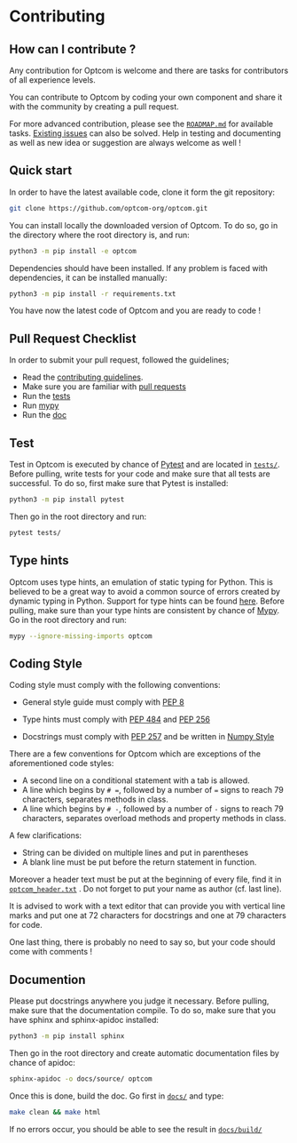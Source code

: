 # Contributing

## How can I contribute ?

Any contribution for Optcom is welcome and there are tasks for
contributors of all experience levels.

You can contribute to Optcom by coding your own component and share it
with the community by creating a pull request.

For more advanced contribution, please see the [`ROADMAP.md`](ROADMAP.md)
for available tasks. [Existing issues](https://github.com/optcom-org/optcom/issues)
can also be solved. Help in testing and documenting as well as new idea
or suggestion are always welcome as well !

## Quick start

In order to have the latest available code, clone it form the git
repository:
```sh
git clone https://github.com/optcom-org/optcom.git
```
You can install locally the downloaded version of Optcom. To do so, go
in the directory where the root directory is, and run:
```sh
python3 -m pip install -e optcom
```
Dependencies should have been installed. If any problem is faced with
dependencies, it can be installed manually:
```sh
python3 -m pip install -r requirements.txt
```
You have now the latest code of Optcom and you are ready to code !


## Pull Request Checklist

In order to submit your pull request, followed the guidelines;

- Read the [contributing guidelines](CONTRIBUTING.md).
- Make sure you are familiar with [pull requests](https://help.github.com/en/github/collaborating-with-issues-and-pull-requests/about-pull-requests)
- Run the [tests](https://github.com/optcom-org/optcom/blob/master/CONTRIBUTING.md#test)
- Run [mypy](https://github.com/optcom-org/optcom/blob/master/CONTRIBUTING.md#type-hints)
- Run the [doc](https://github.com/optcom-org/optcom/blob/master/CONTRIBUTING.md#documentation)

## Test

Test in Optcom is executed by chance of [Pytest](https://docs.pytest.org/en/latest/)
and are located in [`tests/`](tests/). Before pulling, write tests for
your code and make sure that all tests are successful. To do so, first
make sure that Pytest is installed:
```sh
python3 -m pip install pytest
```
Then go in the root directory and run:
```sh
pytest tests/
```

## Type hints

Optcom uses type hints, an emulation of static typing for Python.
This is believed to be a great way to avoid a common source of errors
created by dynamic typing in Python. Support for type hints can be found
[here](https://docs.python.org/3/library/typing.html). Before
pulling, make sure than your type hints are consistent by chance of
[Mypy](http://mypy-lang.org/). Go in the root directory and run:
```sh
mypy --ignore-missing-imports optcom
```

## Coding Style

Coding style must comply with the following conventions:

- General style guide must comply with [PEP 8](https://www.python.org/dev/peps/pep-0008/)

- Type hints must comply with [PEP 484](https://www.python.org/dev/peps/pep-0484/) and [PEP 256](https://www.python.org/dev/peps/pep-0526/)

- Docstrings must comply with [PEP 257](https://www.python.org/dev/peps/pep-0257/)
and be written in [Numpy Style](https://numpydoc.readthedocs.io/en/latest/format.html)

There are a few conventions for Optcom which are exceptions of the
aforementioned code styles:

- A second line on a conditional statement with a tab is allowed.
- A line which begins by ``# =``, followed by a number of ``=`` signs to
reach 79 characters, separates methods in class.
- A line which begins by ``# -``, followed by a number of ``-`` signs to
reach 79 characters, separates overload methods and property methods in
class.

A few clarifications:
- String can be divided on multiple lines and put in parentheses
- A blank line must be put before the return statement in function.

Moreover a header text must be put at the beginning of every file, find
it in [`optcom_header.txt`](optcom_header.txt) . Do not forget to put
your name as author (cf. last line).

It is advised to work with a text editor that can provide you with
vertical line marks and put one at 72 characters for docstrings and
one at 79 characters for code.

One last thing, there is probably no need to say so, but your code
should come with comments !

## Documention

Please put docstrings anywhere you judge it necessary. Before
pulling, make sure that the documentation compile. To do so, make sure
that you have sphinx and sphinx-apidoc installed:
```sh
python3 -m pip install sphinx
```
Then go in the root directory and create automatic documentation files
by chance of apidoc:
```sh
sphinx-apidoc -o docs/source/ optcom
```
Once this is done, build the doc. Go first in [`docs/`](docs/)
and type:
```sh
make clean && make html
```
If no errors occur, you should be able to see the result in
[`docs/build/`](docs/build/)
